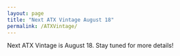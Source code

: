 ```yaml
---
layout: page
title: "Next ATX Vintage August 18"
permalink: /ATXVintage/
---
```


Next ATX Vintage is August 18. Stay tuned for more details!
